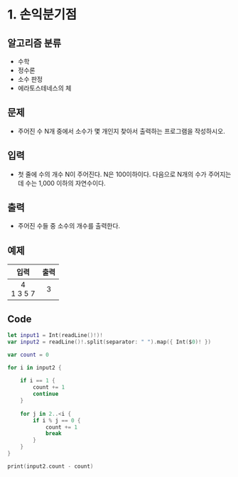 # 1. 손익분기점
## 알고리즘 분류
* 수학
*  정수론
*  소수 판정
*  에라토스테네스의 체

## 문제
* 주어진 수 N개 중에서 소수가 몇 개인지 찾아서 출력하는 프로그램을 작성하시오.

## 입력
* 첫 줄에 수의 개수 N이 주어진다. N은 100이하이다. 다음으로 N개의 수가 주어지는데 수는 1,000 이하의 자연수이다.

## 출력
* 주어진 수들 중 소수의 개수를 출력한다.

## 예제
|입력|출력|
|:---:|:---:|
|4<br>1 3 5 7|3|
 
## Code
```swift
let input1 = Int(readLine()!)!
var input2 = readLine()!.split(separator: " ").map({ Int($0)! })

var count = 0

for i in input2 {
    
    if i == 1 {
        count += 1
        continue
    }
    
    for j in 2..<i {
        if i % j == 0 {
            count += 1
            break
        }
    }
}

print(input2.count - count)

```